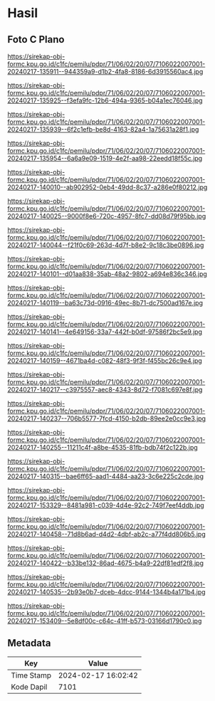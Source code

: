 # Hasil

## Foto C Plano

https://sirekap-obj-formc.kpu.go.id/c1fc/pemilu/pdpr/71/06/02/20/07/7106022007001-20240217-135911--944359a9-d1b2-4fa8-8186-6d3915560ac4.jpg

https://sirekap-obj-formc.kpu.go.id/c1fc/pemilu/pdpr/71/06/02/20/07/7106022007001-20240217-135925--f3efa9fc-12b6-494a-9365-b04a1ec76046.jpg

https://sirekap-obj-formc.kpu.go.id/c1fc/pemilu/pdpr/71/06/02/20/07/7106022007001-20240217-135939--6f2c1efb-be8d-4163-82a4-1a75631a28f1.jpg

https://sirekap-obj-formc.kpu.go.id/c1fc/pemilu/pdpr/71/06/02/20/07/7106022007001-20240217-135954--6a6a9e09-1519-4e2f-aa98-22eedd18f55c.jpg

https://sirekap-obj-formc.kpu.go.id/c1fc/pemilu/pdpr/71/06/02/20/07/7106022007001-20240217-140010--ab902952-0eb4-49dd-8c37-a286e0f80212.jpg

https://sirekap-obj-formc.kpu.go.id/c1fc/pemilu/pdpr/71/06/02/20/07/7106022007001-20240217-140025--9000f8e6-720c-4957-8fc7-dd08d79f95bb.jpg

https://sirekap-obj-formc.kpu.go.id/c1fc/pemilu/pdpr/71/06/02/20/07/7106022007001-20240217-140044--f21f0c69-263d-4d7f-b8e2-9c18c3be0896.jpg

https://sirekap-obj-formc.kpu.go.id/c1fc/pemilu/pdpr/71/06/02/20/07/7106022007001-20240217-140101--d01aa838-35ab-48a2-9802-a694e836c346.jpg

https://sirekap-obj-formc.kpu.go.id/c1fc/pemilu/pdpr/71/06/02/20/07/7106022007001-20240217-140119--ba63c73d-0916-49ec-8b71-dc7500ad167e.jpg

https://sirekap-obj-formc.kpu.go.id/c1fc/pemilu/pdpr/71/06/02/20/07/7106022007001-20240217-140141--4e649156-33a7-442f-b0df-97586f2bc5e9.jpg

https://sirekap-obj-formc.kpu.go.id/c1fc/pemilu/pdpr/71/06/02/20/07/7106022007001-20240217-140159--4671ba4d-c082-48f3-9f3f-f455bc26c9e4.jpg

https://sirekap-obj-formc.kpu.go.id/c1fc/pemilu/pdpr/71/06/02/20/07/7106022007001-20240217-140217--c3975557-aec8-4343-8d72-f7081c697e8f.jpg

https://sirekap-obj-formc.kpu.go.id/c1fc/pemilu/pdpr/71/06/02/20/07/7106022007001-20240217-140237--706b5577-7fcd-4150-b2db-89ee2e0cc9e3.jpg

https://sirekap-obj-formc.kpu.go.id/c1fc/pemilu/pdpr/71/06/02/20/07/7106022007001-20240217-140255--11211c4f-a8be-4535-81fb-bdb74f2c122b.jpg

https://sirekap-obj-formc.kpu.go.id/c1fc/pemilu/pdpr/71/06/02/20/07/7106022007001-20240217-140315--bae6ff65-aad1-4484-aa23-3c6e225c2cde.jpg

https://sirekap-obj-formc.kpu.go.id/c1fc/pemilu/pdpr/71/06/02/20/07/7106022007001-20240217-153329--8481a981-c039-4d4e-92c2-749f7eef4ddb.jpg

https://sirekap-obj-formc.kpu.go.id/c1fc/pemilu/pdpr/71/06/02/20/07/7106022007001-20240217-140458--71d8b6ad-d4d2-4dbf-ab2c-a77f4dd806b5.jpg

https://sirekap-obj-formc.kpu.go.id/c1fc/pemilu/pdpr/71/06/02/20/07/7106022007001-20240217-140422--b33be132-86ad-4675-b4a9-22df81edf2f8.jpg

https://sirekap-obj-formc.kpu.go.id/c1fc/pemilu/pdpr/71/06/02/20/07/7106022007001-20240217-140535--2b93e0b7-dceb-4dcc-9144-1344b4a171b4.jpg

https://sirekap-obj-formc.kpu.go.id/c1fc/pemilu/pdpr/71/06/02/20/07/7106022007001-20240217-153409--5e8df00c-c64c-41ff-b573-03166d1790c0.jpg


## Metadata

| Key        | Value               |
| ---------- | ------------------- |
| Time Stamp | 2024-02-17 16:02:42 |
| Kode Dapil | 7101                |



